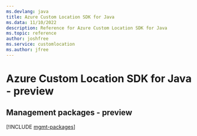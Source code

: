 ```yaml
---
ms.devlang: java
title: Azure Custom Location SDK for Java
ms.data: 11/10/2022
description: Reference for Azure Custom Location SDK for Java
ms.topic: reference
author: joshfree
ms.service: customlocation
ms.author: jfree
---
```

# Azure Custom Location SDK for Java - preview

## Management packages - preview
[!INCLUDE [mgmt-packages](custom-location-mgmt-index.md)]